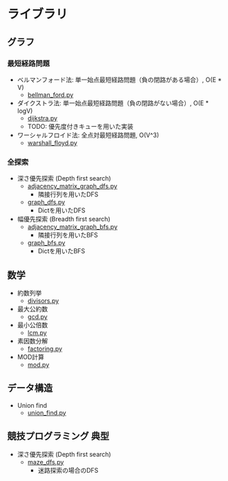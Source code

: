 # ライブラリ

## グラフ

### 最短経路問題

- ベルマンフォード法: 単一始点最短経路問題（負の閉路がある場合）, O(E * V)
    - [bellman_ford.py](./bellman_ford.py)
- ダイクストラ法: 単一始点最短経路問題（負の閉路がない場合）, O(E * logV)
    - [dijkstra.py](./dijkstra.py)
    - TODO: 優先度付きキューを用いた実装
- ワーシャルフロイド法: 全点対最短経路問題, O(V^3)
    - [warshall_floyd.py](./warshall_floyd.py)

### 全探索

- 深さ優先探索 (Depth first search)
    - [adjacency_matrix_graph_dfs.py](./adjacency_matrix_graph_dfs.py)
        - 隣接行列を用いたDFS
    - [graph_dfs.py](./graph_dfs.py)
        - Dictを用いたDFS
- 幅優先探索 (Breadth first search)
    - [adjacency_matrix_graph_bfs.py](./adjacency_matrix_graph_bfs.py)
        - 隣接行列を用いたBFS
    - [graph_bfs.py](./graph_bfs.py)
         - Dictを用いたBFS

## 数学

- 約数列挙
    - [divisors.py](./divisors.py)
- 最大公約数
    - [gcd.py](./gcd.py)
- 最小公倍数
    - [lcm.py](./lcm.py)
- 素因数分解
    - [factoring.py](./factoring.py)
- MOD計算
    - [mod.py](./mod.py)

## データ構造

- Union find
    - [union_find.py](./union_find.py)

## 競技プログラミング 典型

- 深さ優先探索 (Depth first search)
    - [maze_dfs.py](./maze_dfs.py)
        - 迷路探索の場合のDFS
